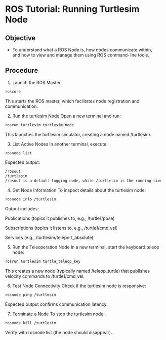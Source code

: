 # ROS Tutorial: Running Turtlesim Node

## Objective
- To understand what a ROS Node is, how nodes communicate within, and how to view and manage them using ROS command-line tools.

## Procedure
1. Launch the ROS Master
```bash
roscore
```
This starts the ROS master, which facilitates node registration and communication.

2. Run the turtlesim Node
Open a new terminal and run:

```bash
rosrun turtlesim turtlesim_node
```
This launches the turtlesim simulator, creating a node named /turtlesim.

3. List Active Nodes
In another terminal, execute:

```bash
rosnode list
```
Expected output:

```bash
/rosout
/turtlesim
/rosout is a default logging node, while /turtlesim is the running simulator.
```
4. Get Node Information
To inspect details about the turtlesim node:

```bash
rosnode info /turtlesim
```
Output includes:

Publications (topics it publishes to, e.g., /turtle1/pose)

Subscriptions (topics it listens to, e.g., /turtle1/cmd_vel)

Services (e.g., /turtlesim/teleport_absolute)

5. Run the Teleoperation Node
In a new terminal, start the keyboard teleop node:

```bash
rosrun turtlesim turtle_teleop_key
```
This creates a new node (typically named /teleop_turtle) that publishes velocity commands to /turtle1/cmd_vel.

6. Test Node Connectivity
Check if the turtlesim node is responsive:

```bash
rosnode ping /turtlesim
```
Expected output confirms communication latency.

7. Terminate a Node
To stop the turtlesim node:

```bash
rosnode kill /turtlesim
```
Verify with rosnode list (the node should disappear).
